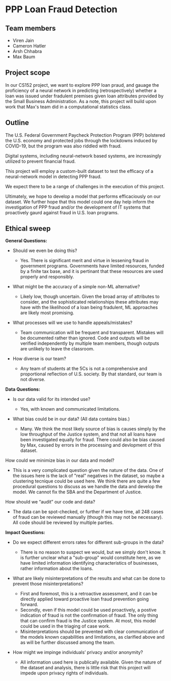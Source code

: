 # PPP Loan Fraud Detection

## Team members
* Viren Jain
* Cameron Hatler
* Arsh Chhabra
* Max Baum

## Project scope

In our CS152 project, we want to explore PPP loan praud, and gauage the proficiency of a neural network in predicting (retrospectively) whether a loan was issued under fradulent premises given loan attributes provided by the Small Business Administration. As a note, this project will build upon work that Max's team did in a computational statistics class.

## Outline

The U.S. Federal Government Paycheck Protection Program (PPP) bolstered the U.S. economy and protected jobs through the lockdowns induced by COVID-19, but the program was also riddled with fraud.

Digital systems, including neural-network based systems, are increasingly utilized to prevent financial fraud.

This project will employ a custom-built dataset to test the efficacy of a neural-network model in detecting PPP fraud.

We expect there to be a range of challenges in the execution of this project.

Ultimately, we hope to develop a model that performs efficaciously on our dataset. We further hope that this model could one day help inform the investigation of PPP fraud and/or the development of IT systems that proactively gaurd against fraud in U.S. loan programs.

## Ethical sweep

**General Questions:**
* Should we even be doing this?
  * Yes. There is significant merit and virtue in lessening fraud in government programs. Governments have limited resources, funded by a finite tax base, and it is pertinant that these resources are used properly and responsibly.

* What might be the accuracy of a simple non-ML alternative?
  * Likely low, though uncertain. Given the broad array of attributes to consider, and the sophisticated relationships these attributes may have with the likelihood of a loan being fradulent, ML approaches are likely most promising.

* What processes will we use to handle appeals/mistakes?
  *  Team communication will be frequent and transparent. Mistakes will be documented rather than ignored. Code and outputs will be verified independently by multiple team members, though outputs are unlikely to leave the classroom.

* How diverse is our team?
  * Any team of students at the 5Cs is not a comprehensive and proportional reflection of U.S. society. By that standard, our team is not diverse.
 
**Data Questions:**
* Is our data valid for its intended use?
  * Yes, with known and communicated limitations.
 
* What bias could be in our data? (All data contains bias.)
  * Many. We think the most likely source of bias is causes simply by the low throughput of the Justice system, and that not all loans have been investigated equally for fraud. There could also be bias caused by Max, caused by errors in the processing and devlopment of this dataset.
 
How could we minimize bias in our data and model?
  * This is a very complicated question given the nature of the data. One of the issues here is the lack of "real" negatives in the dataset, so maybe a clustering tecnique could be used here. We think there are quite a few procedural questions to discuss as we handle the data and develop the model. We cannot fix the SBA and the Department of Justice.
    
How should we “audit” our code and data?
  * The data can be spot-checked, or further if we have time, all 248 cases of fraud can be reviewed manually (though this may not be necessary). All code should be reviewed by multiple parties.

**Impact Questions:**

* Do we expect different errors rates for different sub-groups in the data?
  * There is no reason to suspect we would, but we simply don't know. It is further unclear what a "sub-group" would constitute here, as we have limited information identifying characteristics of businesses, rather information about the loans.
  
* What are likely misinterpretations of the results and what can be done to prevent those misinterpretations?
  * First and foremost, this is a retroactive assessment, and it can be directly applied toward proactive loan fraud prevention going forward.
  * Secondly, even if this model could be used proactively, a postive indication of fraud is not the confirmation of fraud. The only thing that can confirm fraud is the Justice system. At most, this model could be used in the triaging of case work.
  * Misinterpretations should be prevented with clear communication of the models known capabilities and limitations, as clarified above and as will be further discussed among the team.
    
* How might we impinge individuals’ privacy and/or anonymity?
  * All information used here is publically available. Given the nature of the dataset and analysis, there is little risk that this project will impede upon privacy rights of individuals.
